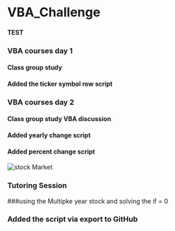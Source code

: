 # VBA_Challenge
#### TEST
### VBA courses day 1
#### Class group study
#### Added the ticker symbol row script
### VBA courses day 2
#### Class group study VBA discussion
#### Added yearly change script
#### Added percent change script
  ![stock Market](Images/stockmarket.jpg)
### Tutoring Session 
###using the Multipke year stock and solving the if = 0
### Added the script via export to GitHub
